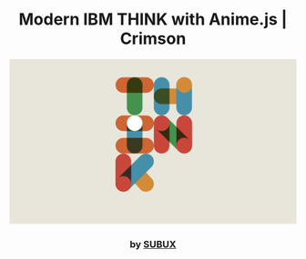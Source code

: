 <div align="center">

# Modern IBM THINK with Anime.js | Crimson

<img src="admin/base.png">

### by <a href="https://github.com/python019">SUBUX</a>

</div>